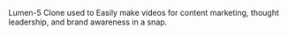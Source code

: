 Lumen-5 Clone used to Easily make videos for
content marketing,
thought leadership, and
brand awareness in a snap.

